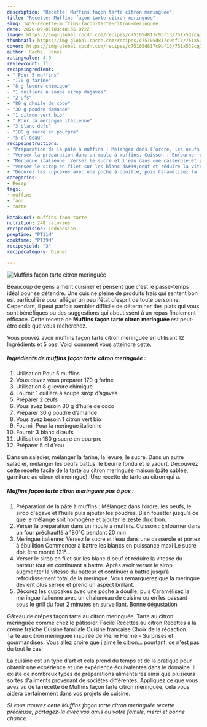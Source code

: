 ```yaml
---
description: "Recette: Muffins façon tarte citron meringuée"
title: "Recette: Muffins façon tarte citron meringuée"
slug: 1459-recette-muffins-facon-tarte-citron-meringuee
date: 2020-09-01T03:48:35.072Z
image: https://img-global.cpcdn.com/recipes/c75105d817c9bf13/751x532cq70/muffins-facon-tarte-citron-meringuee-photo-principale-de-la-recette.jpg
thumbnail: https://img-global.cpcdn.com/recipes/c75105d817c9bf13/751x532cq70/muffins-facon-tarte-citron-meringuee-photo-principale-de-la-recette.jpg
cover: https://img-global.cpcdn.com/recipes/c75105d817c9bf13/751x532cq70/muffins-facon-tarte-citron-meringuee-photo-principale-de-la-recette.jpg
author: Rachel Jones
ratingvalue: 4.9
reviewcount: 11
recipeingredient:
- " Pour 5 muffins"
- "170 g farine"
- "8 g levure chimique"
- "1 cuillère à soupe sirop dagaves"
- "2 ufs"
- "80 g dhuile de coco"
- "30 g poudre damande"
- "1 citron vert bio"
- " Pour la meringue italienne"
- "3 blanc dufs"
- "180 g sucre en pourpre"
- "5 cl deau"
recipeinstructions:
- "Préparation de la pâte à muffins : Mélangez dans l’ordre, les oeufs, le sirop d&#39;agave et l’huile puis ajouter les poudres. Bien fouetter jusqu’à ce que le mélange soit homogène et ajouter le zeste du citron."
- "Verser la préparation dans un moule à muffins. Cuisson : Enfourner dans un four préchauffé à 180°C pendant 20 min"
- "Meringue italienne: Versez le sucre et l’eau dans une casserole et portez à ébullition Commencer à battre les blancs en puissance maxi Le sucre doit être monté 121°...."
- "Verser le sirop en filet sur les blanc d&#39;oeuf et réduire la vitesse du batteur tout en continuant a battre. Après avoir verser le sirop augmenter la vitesse du batteur et continuer à battre jusqu’à refroidissement total de la meringue. Vous remarquerez que la meringue devient plus serrée et prend un aspect brillant."
- "Décorez les cupcakes avec une poche à douille, puis Caramélisez la meringue italienne avec un chalumeau de cuisine ou en les passant sous le grill du four 2 minutes en surveillant. Bonne dégustation"
categories:
- Resep
tags:
- muffins
- faon
- tarte

katakunci: muffins faon tarte 
nutrition: 248 calories
recipecuisine: Indonesian
preptime: "PT11M"
cooktime: "PT39M"
recipeyield: "3"
recipecategory: Dinner

---
```



![Muffins façon tarte citron meringuée](https://img-global.cpcdn.com/recipes/c75105d817c9bf13/751x532cq70/muffins-facon-tarte-citron-meringuee-photo-principale-de-la-recette.jpg)

Beaucoup de gens aiment cuisiner et pensent que c'est le passe-temps idéal pour se détendre. Une cuisine pleine de produits frais qui sentent bon est particulière pour alléger un peu l'état d'esprit de toute personne. Cependant, il peut parfois sembler difficile de déterminer des plats qui vous sont bénéfiques ou des suggestions qui aboutissent à un repas finalement efficace. Cette recette de <strong> Muffins façon tarte citron meringuée </strong> est peut-être celle que vous recherchez.

<!--inarticleads1-->

Vous pouvez avoir muffins façon tarte citron meringuée en utilisant 12 Ingrédients et 5 pas. Voici comment vous atteindre cette.

##### Ingrédients de muffins façon tarte citron meringuée :

1. Utilisation  Pour 5 muffins
1. Vous devez vous préparer 170 g farine
1. Utilisation 8 g levure chimique
1. Fournir 1 cuillère à soupe sirop d’agaves
1. Préparer 2 œufs
1. Vous avez besoin 80 g d’huile de coco
1. Préparer 30 g poudre d’amande
1. Vous avez besoin 1 citron vert bio
1. Fournir  Pour la meringue italienne
1. Fournir 3 blanc d’œufs
1. Utilisation 180 g sucre en pourpre
1. Préparer 5 cl d’eau


Dans un saladier, mélanger la farine, la levure, le sucre. Dans un autre saladier, mélanger les oeufs battus, le beurre fondu et le yaourt. Découvrez cette recette facile de la tarte au citron meringuée maison (pâte sablée, garniture au citron et meringue). Une recette de tarte au citron qui a. 

<!--inarticleads2-->

##### Muffins façon tarte citron meringuée pas à pas :

1. Préparation de la pâte à muffins : Mélangez dans l’ordre, les oeufs, le sirop d&#39;agave et l’huile puis ajouter les poudres. Bien fouetter jusqu’à ce que le mélange soit homogène et ajouter le zeste du citron.
1. Verser la préparation dans un moule à muffins. Cuisson : Enfourner dans un four préchauffé à 180°C pendant 20 min
1. Meringue italienne: Versez le sucre et l’eau dans une casserole et portez à ébullition Commencer à battre les blancs en puissance maxi Le sucre doit être monté 121°....
1. Verser le sirop en filet sur les blanc d&#39;oeuf et réduire la vitesse du batteur tout en continuant a battre. Après avoir verser le sirop augmenter la vitesse du batteur et continuer à battre jusqu’à refroidissement total de la meringue. Vous remarquerez que la meringue devient plus serrée et prend un aspect brillant.
1. Décorez les cupcakes avec une poche à douille, puis Caramélisez la meringue italienne avec un chalumeau de cuisine ou en les passant sous le grill du four 2 minutes en surveillant. Bonne dégustation


Gâteau de crêpes façon tarte au citron meringuée. Tarte au citron meringuée comme chez le pâtissier. Facile Recettes au citron Recettes à la crème fraîche Cuisine familiale Cuisine française Choix de la rédaction. Tarte au citron meringuée inspirée de Pierre Hermé - Surprises et gourmandises. Vous allez croire que j&#39;aime le citron… pourtant, ce n&#39;est pas du tout le cas! 

<!--inarticleads1-->

<p>
La cuisine est un type d'art et cela prend du temps et de la pratique pour obtenir une expérience et une expérience équivalentes dans le domaine. Il existe de nombreux types de préparations alimentaires ainsi que plusieurs sortes d'aliments provenant de sociétés différentes. Appliquez ce que vous avez vu de la recette de Muffins façon tarte citron meringuée, cela vous aidera certainement dans vos projets de cuisine.
</p>

<p>
<i>Si vous trouvez cette Muffins façon tarte citron meringuée recette précieuse, partagez-la avec vos amis ou votre famille, merci et bonne chance.</i>
</p>
